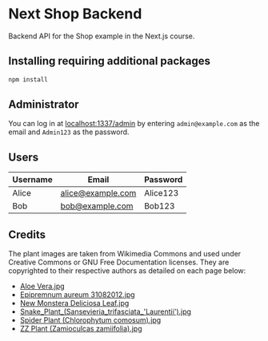 # Next Shop Backend

Backend API for the Shop example in the Next.js course.

## Installing requiring additional packages
```bash
npm install
```

## Administrator

You can log in at [localhost:1337/admin](http://localhost:1337/admin/)
by entering `admin@example.com` as the email and `Admin123` as the password.

## Users

| Username | Email             | Password |
|----------|-------------------|----------|
| Alice    | alice@example.com | Alice123 |
| Bob      | bob@example.com   | Bob123   |

## Credits

The plant images are taken from Wikimedia Commons and used under Creative Commons or GNU Free Documentation licenses. They are copyrighted to their respective authors as detailed on each page below:

* [Aloe Vera.jpg](https://commons.wikimedia.org/wiki/File:Aloe_Vera.jpg)
* [Epipremnum aureum 31082012.jpg](https://commons.wikimedia.org/wiki/File:Epipremnum_aureum_31082012.jpg)
* [New Monstera Deliciosa Leaf.jpg](https://commons.wikimedia.org/wiki/File:New_Monstera_Deliciosa_Leaf.jpg)
* [Snake_Plant_(Sansevieria_trifasciata_'Laurentii').jpg](https://commons.wikimedia.org/wiki/File:Snake_Plant_(Sansevieria_trifasciata_%27Laurentii%27).jpg)
* [Spider Plant (Chlorophytum comosum).jpg](https://commons.wikimedia.org/wiki/File:Spider_Plant_(Chlorophytum_comosum).jpg)
* [ZZ Plant (Zamioculcas zamiifolia).jpg](https://commons.wikimedia.org/wiki/File:ZZ_Plant_(Zamioculcas_zamiifolia).jpg)
